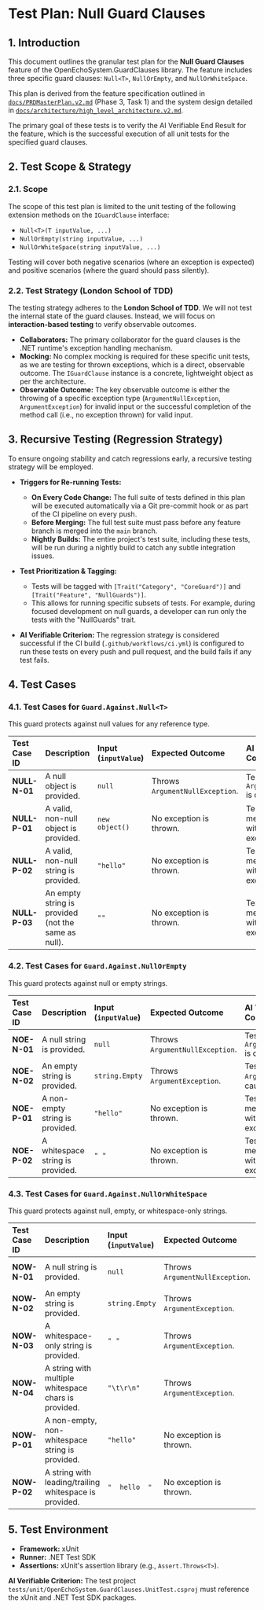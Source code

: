 # Test Plan: Null Guard Clauses

## 1. Introduction

This document outlines the granular test plan for the **Null Guard Clauses** feature of the OpenEchoSystem.GuardClauses library. The feature includes three specific guard clauses: `Null<T>`, `NullOrEmpty`, and `NullOrWhiteSpace`.

This plan is derived from the feature specification outlined in [`docs/PRDMasterPlan.v2.md`](docs/PRDMasterPlan.v2.md:48) (Phase 3, Task 1) and the system design detailed in [`docs/architecture/high_level_architecture.v2.md`](docs/architecture/high_level_architecture.v2.md:0).

The primary goal of these tests is to verify the AI Verifiable End Result for the feature, which is the successful execution of all unit tests for the specified guard clauses.

## 2. Test Scope & Strategy

### 2.1. Scope

The scope of this test plan is limited to the unit testing of the following extension methods on the `IGuardClause` interface:
*   `Null<T>(T inputValue, ...)`
*   `NullOrEmpty(string inputValue, ...)`
*   `NullOrWhiteSpace(string inputValue, ...)`

Testing will cover both negative scenarios (where an exception is expected) and positive scenarios (where the guard should pass silently).

### 2.2. Test Strategy (London School of TDD)

The testing strategy adheres to the **London School of TDD**. We will not test the internal state of the guard clauses. Instead, we will focus on **interaction-based testing** to verify observable outcomes.

*   **Collaborators:** The primary collaborator for the guard clauses is the .NET runtime's exception handling mechanism.
*   **Mocking:** No complex mocking is required for these specific unit tests, as we are testing for thrown exceptions, which is a direct, observable outcome. The `IGuardClause` instance is a concrete, lightweight object as per the architecture.
*   **Observable Outcome:** The key observable outcome is either the throwing of a specific exception type (`ArgumentNullException`, `ArgumentException`) for invalid input or the successful completion of the method call (i.e., no exception thrown) for valid input.

## 3. Recursive Testing (Regression Strategy)

To ensure ongoing stability and catch regressions early, a recursive testing strategy will be employed.

*   **Triggers for Re-running Tests:**
    *   **On Every Code Change:** The full suite of tests defined in this plan will be executed automatically via a Git pre-commit hook or as part of the CI pipeline on every push.
    *   **Before Merging:** The full test suite must pass before any feature branch is merged into the `main` branch.
    *   **Nightly Builds:** The entire project's test suite, including these tests, will be run during a nightly build to catch any subtle integration issues.

*   **Test Prioritization & Tagging:**
    *   Tests will be tagged with `[Trait("Category", "CoreGuard")]` and `[Trait("Feature", "NullGuards")]`.
    *   This allows for running specific subsets of tests. For example, during focused development on null guards, a developer can run only the tests with the "NullGuards" trait.

*   **AI Verifiable Criterion:** The regression strategy is considered successful if the CI build (`.github/workflows/ci.yml`) is configured to run these tests on every push and pull request, and the build fails if any test fails.

## 4. Test Cases

### 4.1. Test Cases for `Guard.Against.Null<T>`

This guard protects against null values for any reference type.

| Test Case ID | Description                                       | Input (`inputValue`) | Expected Outcome                               | AI Verifiable Completion Criterion                                                              |
| :----------- | :------------------------------------------------ | :------------------- | :--------------------------------------------- | :---------------------------------------------------------------------------------------------- |
| **NULL-N-01**  | A null object is provided.                        | `null`               | Throws `ArgumentNullException`.                | Test passes when an `ArgumentNullException` is caught.                                          |
| **NULL-P-01**  | A valid, non-null object is provided.             | `new object()`       | No exception is thrown.                        | Test passes when the method call completes without throwing any exception.                      |
| **NULL-P-02**  | A valid, non-null string is provided.             | `"hello"`            | No exception is thrown.                        | Test passes when the method call completes without throwing any exception.                      |
| **NULL-P-03**  | An empty string is provided (not the same as null). | `""`                 | No exception is thrown.                        | Test passes when the method call completes without throwing any exception.                      |

### 4.2. Test Cases for `Guard.Against.NullOrEmpty`

This guard protects against null or empty strings.

| Test Case ID | Description                                       | Input (`inputValue`) | Expected Outcome                               | AI Verifiable Completion Criterion                                                              |
| :----------- | :------------------------------------------------ | :------------------- | :--------------------------------------------- | :---------------------------------------------------------------------------------------------- |
| **NOE-N-01**   | A null string is provided.                        | `null`               | Throws `ArgumentNullException`.                | Test passes when an `ArgumentNullException` is caught.                                          |
| **NOE-N-02**   | An empty string is provided.                      | `string.Empty`       | Throws `ArgumentException`.                    | Test passes when an `ArgumentException` is caught.                                              |
| **NOE-P-01**   | A non-empty string is provided.                   | `"hello"`            | No exception is thrown.                        | Test passes when the method call completes without throwing any exception.                      |
| **NOE-P-02**   | A whitespace string is provided.                  | `" "`                | No exception is thrown.                        | Test passes when the method call completes without throwing any exception.                      |

### 4.3. Test Cases for `Guard.Against.NullOrWhiteSpace`

This guard protects against null, empty, or whitespace-only strings.

| Test Case ID | Description                                       | Input (`inputValue`) | Expected Outcome                               | AI Verifiable Completion Criterion                                                              |
| :----------- | :------------------------------------------------ | :------------------- | :--------------------------------------------- | :---------------------------------------------------------------------------------------------- |
| **NOW-N-01**   | A null string is provided.                        | `null`               | Throws `ArgumentNullException`.                | Test passes when an `ArgumentNullException` is caught.                                          |
| **NOW-N-02**   | An empty string is provided.                      | `string.Empty`       | Throws `ArgumentException`.                    | Test passes when an `ArgumentException` is caught.                                              |
| **NOW-N-03**   | A whitespace-only string is provided.             | `" "`                | Throws `ArgumentException`.                    | Test passes when an `ArgumentException` is caught.                                              |
| **NOW-N-04**   | A string with multiple whitespace chars is provided. | `"\t\r\n"`           | Throws `ArgumentException`.                    | Test passes when an `ArgumentException` is caught.                                              |
| **NOW-P-01**   | A non-empty, non-whitespace string is provided.   | `"hello"`            | No exception is thrown.                        | Test passes when the method call completes without throwing any exception.                      |
| **NOW-P-02**   | A string with leading/trailing whitespace is provided. | `"  hello  "`       | No exception is thrown.                        | Test passes when the method call completes without throwing any exception.                      |

## 5. Test Environment

*   **Framework:** xUnit
*   **Runner:** .NET Test SDK
*   **Assertions:** xUnit's assertion library (e.g., `Assert.Throws<T>`).

**AI Verifiable Criterion:** The test project `tests/unit/OpenEchoSystem.GuardClauses.UnitTest.csproj` must reference the xUnit and .NET Test SDK packages.